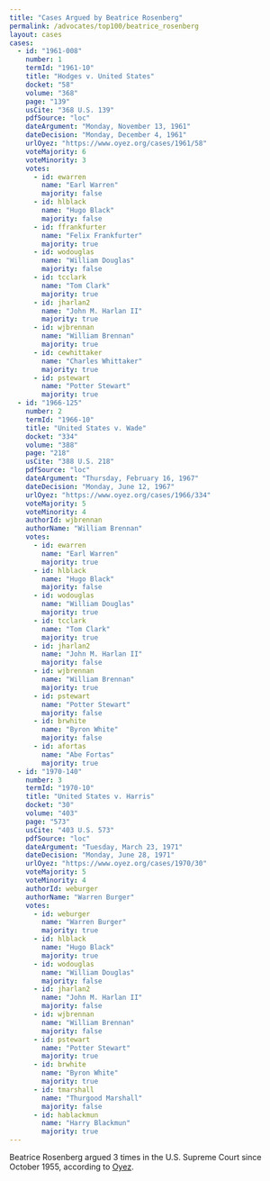 ```yaml
---
title: "Cases Argued by Beatrice Rosenberg"
permalink: /advocates/top100/beatrice_rosenberg
layout: cases
cases:
  - id: "1961-008"
    number: 1
    termId: "1961-10"
    title: "Hodges v. United States"
    docket: "58"
    volume: "368"
    page: "139"
    usCite: "368 U.S. 139"
    pdfSource: "loc"
    dateArgument: "Monday, November 13, 1961"
    dateDecision: "Monday, December 4, 1961"
    urlOyez: "https://www.oyez.org/cases/1961/58"
    voteMajority: 6
    voteMinority: 3
    votes:
      - id: ewarren
        name: "Earl Warren"
        majority: false
      - id: hlblack
        name: "Hugo Black"
        majority: false
      - id: ffrankfurter
        name: "Felix Frankfurter"
        majority: true
      - id: wodouglas
        name: "William Douglas"
        majority: false
      - id: tcclark
        name: "Tom Clark"
        majority: true
      - id: jharlan2
        name: "John M. Harlan II"
        majority: true
      - id: wjbrennan
        name: "William Brennan"
        majority: true
      - id: cewhittaker
        name: "Charles Whittaker"
        majority: true
      - id: pstewart
        name: "Potter Stewart"
        majority: true
  - id: "1966-125"
    number: 2
    termId: "1966-10"
    title: "United States v. Wade"
    docket: "334"
    volume: "388"
    page: "218"
    usCite: "388 U.S. 218"
    pdfSource: "loc"
    dateArgument: "Thursday, February 16, 1967"
    dateDecision: "Monday, June 12, 1967"
    urlOyez: "https://www.oyez.org/cases/1966/334"
    voteMajority: 5
    voteMinority: 4
    authorId: wjbrennan
    authorName: "William Brennan"
    votes:
      - id: ewarren
        name: "Earl Warren"
        majority: true
      - id: hlblack
        name: "Hugo Black"
        majority: false
      - id: wodouglas
        name: "William Douglas"
        majority: true
      - id: tcclark
        name: "Tom Clark"
        majority: true
      - id: jharlan2
        name: "John M. Harlan II"
        majority: false
      - id: wjbrennan
        name: "William Brennan"
        majority: true
      - id: pstewart
        name: "Potter Stewart"
        majority: false
      - id: brwhite
        name: "Byron White"
        majority: false
      - id: afortas
        name: "Abe Fortas"
        majority: true
  - id: "1970-140"
    number: 3
    termId: "1970-10"
    title: "United States v. Harris"
    docket: "30"
    volume: "403"
    page: "573"
    usCite: "403 U.S. 573"
    pdfSource: "loc"
    dateArgument: "Tuesday, March 23, 1971"
    dateDecision: "Monday, June 28, 1971"
    urlOyez: "https://www.oyez.org/cases/1970/30"
    voteMajority: 5
    voteMinority: 4
    authorId: weburger
    authorName: "Warren Burger"
    votes:
      - id: weburger
        name: "Warren Burger"
        majority: true
      - id: hlblack
        name: "Hugo Black"
        majority: true
      - id: wodouglas
        name: "William Douglas"
        majority: false
      - id: jharlan2
        name: "John M. Harlan II"
        majority: false
      - id: wjbrennan
        name: "William Brennan"
        majority: false
      - id: pstewart
        name: "Potter Stewart"
        majority: true
      - id: brwhite
        name: "Byron White"
        majority: true
      - id: tmarshall
        name: "Thurgood Marshall"
        majority: false
      - id: hablackmun
        name: "Harry Blackmun"
        majority: true
---
```


Beatrice Rosenberg argued 3 times in the U.S. Supreme Court since October 1955, according to [Oyez](https://www.oyez.org/advocates/beatrice_rosenberg).
